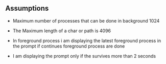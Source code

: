 ## Assumptions

- Maximum number of processes that can be done in background 1024

- The Maximum length of a char or path is 4096

- In foreground process i am displaying the latest foreground process in the prompt if continues foreground process are done 

- I am displaying the prompt only if the survives more than 2 seconds
